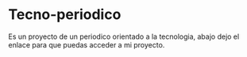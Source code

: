 <h1>Tecno-periodico</h1>

<p>Es un proyecto de un periodico orientado a la tecnologia, abajo dejo el enlace para que puedas acceder a mi proyecto.</p>

<a target="_blank" href="https://minierdevelops.github.io/Periodico/"></a>
